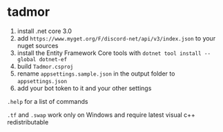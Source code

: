 # tadmor
1. install .net core 3.0
2. add `https://www.myget.org/F/discord-net/api/v3/index.json` to your nuget sources
3. install the Entity Framework Core tools with `dotnet tool install --global dotnet-ef`
4. build `Tadmor.csproj`
5. rename `appsettings.sample.json` in the output folder to `appsettings.json`
6. add your bot token to it and your other settings

`.help` for a list of commands

`.tf` and `.swap` work only on Windows and require latest visual c++ redistributable

